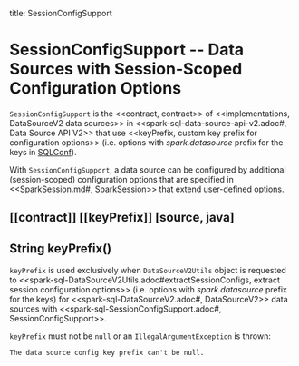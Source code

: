 title: SessionConfigSupport

# SessionConfigSupport -- Data Sources with Session-Scoped Configuration Options

`SessionConfigSupport` is the <<contract, contract>> of <<implementations, DataSourceV2 data sources>> in <<spark-sql-data-source-api-v2.adoc#, Data Source API V2>> that use <<keyPrefix, custom key prefix for configuration options>> (i.e. options with *spark.datasource* prefix for the keys in [SQLConf](SQLConf.md)).

With `SessionConfigSupport`, a data source can be configured by additional (session-scoped) configuration options that are specified in <<SparkSession.md#, SparkSession>> that extend user-defined options.

[[contract]]
[[keyPrefix]]
[source, java]
----
String keyPrefix()
----

`keyPrefix` is used exclusively when `DataSourceV2Utils` object is requested to <<spark-sql-DataSourceV2Utils.adoc#extractSessionConfigs, extract session configuration options>> (i.e. options with *spark.datasource* prefix for the keys) for <<spark-sql-DataSourceV2.adoc#, DataSourceV2>> data sources with <<spark-sql-SessionConfigSupport.adoc#, SessionConfigSupport>>.

`keyPrefix` must not be `null` or an `IllegalArgumentException` is thrown:

```
The data source config key prefix can't be null.
```
